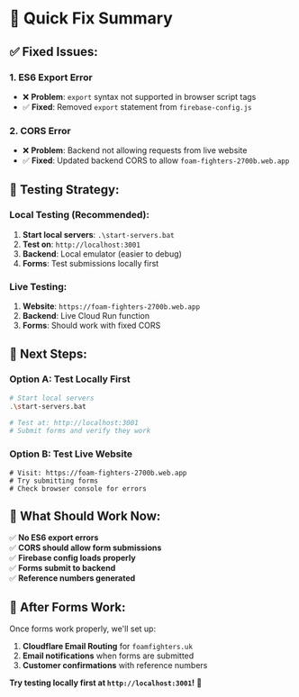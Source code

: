 # 🔧 Quick Fix Summary

## ✅ **Fixed Issues:**

### **1. ES6 Export Error**
- ❌ **Problem**: `export` syntax not supported in browser script tags
- ✅ **Fixed**: Removed `export` statement from `firebase-config.js`

### **2. CORS Error** 
- ❌ **Problem**: Backend not allowing requests from live website
- ✅ **Fixed**: Updated backend CORS to allow `foam-fighters-2700b.web.app`

## 🧪 **Testing Strategy:**

### **Local Testing (Recommended):**
1. **Start local servers**: `.\start-servers.bat`
2. **Test on**: `http://localhost:3001`
3. **Backend**: Local emulator (easier to debug)
4. **Forms**: Test submissions locally first

### **Live Testing:**
1. **Website**: `https://foam-fighters-2700b.web.app`
2. **Backend**: Live Cloud Run function  
3. **Forms**: Should work with fixed CORS

## 🎯 **Next Steps:**

### **Option A: Test Locally First**
```bash
# Start local servers
.\start-servers.bat

# Test at: http://localhost:3001
# Submit forms and verify they work
```

### **Option B: Test Live Website**
```
# Visit: https://foam-fighters-2700b.web.app
# Try submitting forms
# Check browser console for errors
```

## 🚀 **What Should Work Now:**

✅ **No ES6 export errors**  
✅ **CORS should allow form submissions**  
✅ **Firebase config loads properly**  
✅ **Forms submit to backend**  
✅ **Reference numbers generated**  

## 📧 **After Forms Work:**

Once forms work properly, we'll set up:
1. **Cloudflare Email Routing** for `foamfighters.uk`
2. **Email notifications** when forms are submitted  
3. **Customer confirmations** with reference numbers

**Try testing locally first at `http://localhost:3001`!** 🎯